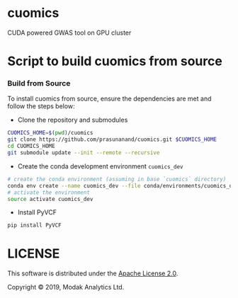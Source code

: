 # cuomics
CUDA powered GWAS tool on GPU cluster

# Script to build cuomics from source

### Build from Source

To install cuomics from source, ensure the dependencies are met and follow the steps below:

* Clone the repository and submodules

```sh
CUOMICS_HOME=$(pwd)/cuomics
git clone https://github.com/prasunanand/cuomics.git $CUOMICS_HOME
cd CUOMICS_HOME
git submodule update --init --remote --recursive
```

* Create the conda development environment `cuomics_dev`

```sh
# create the conda environment (assuming in base `cuomics` directory)
conda env create --name cuomics_dev --file conda/environments/cuomics_dev.yml
# activate the environment
source activate cuomics_dev
```

* Install PyVCF

```sh
pip install PyVCF
```

# LICENSE

This software is distributed under the [Apache License 2.0](LICENSE).

Copyright © 2019, Modak Analytics Ltd.
